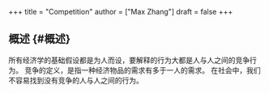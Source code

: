 +++
title = "Competition"
author = ["Max Zhang"]
draft = false
+++

## 概述 {#概述}

所有经济学的基础假设都是为人而设，要解释的行为大都是人与人之间的竞争行为。
竞争的定义，是指一种经济物品的需求有多于一人的需求。
在社会中，我们不容易找到没有竞争的人与人之间的行为。